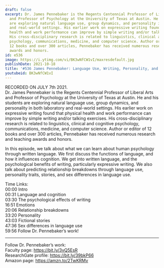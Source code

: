 ```yaml
---
draft: false
excerpt: Dr. James Pennebaker is the Regents Centennial Professor of Liberal Arts
  and Professor of Psychology at the University of Texas at Austin. He and his students
  are exploring natural language use, group dynamics, and personality in both laboratory
  and real-world settings. His earlier work on expressive writing found that physical
  health and work performance can improve by simple writing and/or talking exercises.
  His cross-disciplinary research is related to linguistics, clinical and cognitive
  psychology, communications, medicine, and computer science. Author or editor of
  12 books and over 300 articles, Pennebaker has received numerous research and teaching
  awards and honors.
id: e536
image: https://i.ytimg.com/vi/BK3wNfCW1vI/maxresdefault.jpg
publishDate: 2021-10-18
title: '#536 James Pennebaker: Language Use, Writing, Personality, and Stories'
youtubeid: BK3wNfCW1vI
---
```

RECORDED ON JULY 7th 2021.  
Dr. James Pennebaker is the Regents Centennial Professor of Liberal Arts and Professor of Psychology at the University of Texas at Austin. He and his students are exploring natural language use, group dynamics, and personality in both laboratory and real-world settings. His earlier work on expressive writing found that physical health and work performance can improve by simple writing and/or talking exercises. His cross-disciplinary research is related to linguistics, clinical and cognitive psychology, communications, medicine, and computer science. Author or editor of 12 books and over 300 articles, Pennebaker has received numerous research and teaching awards and honors.

In this episode, we talk about what we can learn about human psychology through written language. We first discuss the functions of language, and how it influences cognition. We get into written language, and the psychological benefits of writing, particularly expressive writing. We also talk about predicting relationship breakdowns through language use, personality traits, stories, and sex differences in language use.

Time Links:  
00:00  Intro  
00:31  Language and cognition  
03:30  The psychological effects of writing  
16:51  Emotions  
20:06  Relationship breakdowns  
33:20  Personality  
43:03  Fictional stories  
47:36  Sex differences in language use  
59:56  Follow Dr. Pennebaker’s work!

---

Follow Dr. Pennebaker’s work:  
Faculty page: https://bit.ly/3vQ5EsR  
ResearchGate profile: https://bit.ly/39bkP66  
Amazon page: https://amzn.to/2TwKRMv
